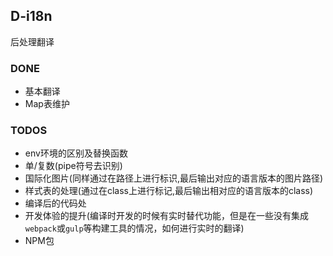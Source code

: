 ## D-i18n

后处理翻译

### DONE

* 基本翻译
* Map表维护

### TODOS
 
* env环境的区别及替换函数
* 单/复数(pipe符号去识别)
* 国际化图片(同样通过在路径上进行标识,最后输出对应的语言版本的图片路径)
* 样式表的处理(通过在class上进行标记,最后输出相对应的语言版本的class)
* 编译后的代码处
* 开发体验的提升(编译时开发的时候有实时替代功能，但是在一些没有集成`webpack`或`gulp`等构建工具的情况，如何进行实时的翻译)
* NPM包
